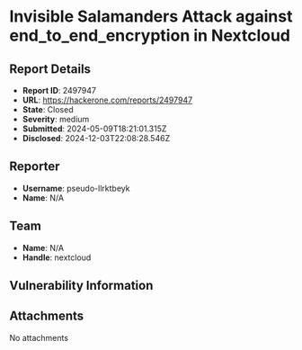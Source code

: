 # Invisible Salamanders Attack against end_to_end_encryption in Nextcloud

## Report Details
- **Report ID**: 2497947
- **URL**: https://hackerone.com/reports/2497947
- **State**: Closed
- **Severity**: medium
- **Submitted**: 2024-05-09T18:21:01.315Z
- **Disclosed**: 2024-12-03T22:08:28.546Z

## Reporter
- **Username**: pseudo-llrktbeyk
- **Name**: N/A

## Team
- **Name**: N/A
- **Handle**: nextcloud

## Vulnerability Information


## Attachments
No attachments
